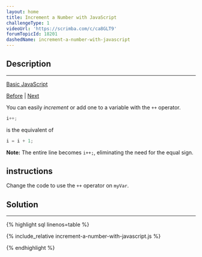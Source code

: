 ```yaml
---
layout: home
title: Increment a Number with JavaScript
challengeType: 1
videoUrl: 'https://scrimba.com/c/ca8GLT9'
forumTopicId: 18201
dashedName: increment-a-number-with-javascript
---
```


<div class="row">
<div class="columnStmt" markdown="1">

## Description
------

[Basic JavaScript](./README.md) 

[Before](./divide-one-number-by-another-with-javascript.md)  | [Next](./decrement-a-number-with-javascript.md) 

You can easily <dfn>increment</dfn> or add one to a variable with the `++` operator.

```js
i++;
```

is the equivalent of

```js
i = i + 1;
```

**Note:** The entire line becomes `i++;`, eliminating the need for the equal sign.

##  instructions 

Change the code to use the `++` operator on `myVar`.

</div>
<div class="columnSol" markdown="1">

## Solution
------

{% highlight sql linenos=table %}

{% include_relative increment-a-number-with-javascript.js %}

{% endhighlight %}

</div>
</div>


